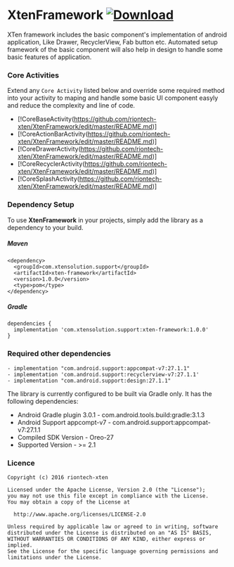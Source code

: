 # XtenFramework [ ![Download](https://api.bintray.com/packages/vaghelamithun/xtensolutions/xten-framework/images/download.svg) ](https://bintray.com/vaghelamithun/xtensolutions/xten-framework/_latestVersion)
XTen framework includes the basic component's implementation of android application, Like Drawer, RecyclerView, Fab button etc. Automated setup framework of the basic component will also help in design to handle some basic features of application.

### Core Activities
Extend any `Core Activity` listed below and override some required method into your activity to maping and handle some basic UI component easyly and reduce the complexity and line of code.

- [!CoreBaseActivity(https://github.com/riontech-xten/XtenFramework/edit/master/README.md)]
- [!CoreActionBarActivity(https://github.com/riontech-xten/XtenFramework/edit/master/README.md)]
- [!CoreDrawerActivity(https://github.com/riontech-xten/XtenFramework/edit/master/README.md)]
- [!CoreRecyclerActivity(https://github.com/riontech-xten/XtenFramework/edit/master/README.md)]
- [!CoreSplashActivity(https://github.com/riontech-xten/XtenFramework/edit/master/README.md)]

### Dependency Setup
To use **XtenFramework** in your projects, simply add the library as a dependency to your build.

##### Maven
```
<dependency>
  <groupId>com.xtensolution.support</groupId>
  <artifactId>xten-framework</artifactId>
  <version>1.0.0</version>
  <type>pom</type>
</dependency>
```
##### Gradle
```
dependencies {
  implementation 'com.xtensolution.support:xten-framework:1.0.0'
}
```

### Required other dependencies
```
- implementation "com.android.support:appcompat-v7:27.1.1"
- implementation 'com.android.support:recyclerview-v7:27.1.1'
- implementation "com.android.support:design:27.1.1"

```

The library is currently configured to be built via Gradle only. It has the following dependencies:

* Android Gradle plugin 3.0.1 - com.android.tools.build:gradle:3.1.3
* Android Support appcompt-v7 - com.android.support:appcompat-v7:27.1.1
* Compiled SDK Version        - Oreo-27
* Supported Version           - >= 2.1


### Licence
```
Copyright (c) 2016 riontech-xten

Licensed under the Apache License, Version 2.0 (the "License");
you may not use this file except in compliance with the License.
You may obtain a copy of the License at

  http://www.apache.org/licenses/LICENSE-2.0

Unless required by applicable law or agreed to in writing, software
distributed under the License is distributed on an "AS IS" BASIS,
WITHOUT WARRANTIES OR CONDITIONS OF ANY KIND, either express or implied.
See the License for the specific language governing permissions and
limitations under the License.
```





